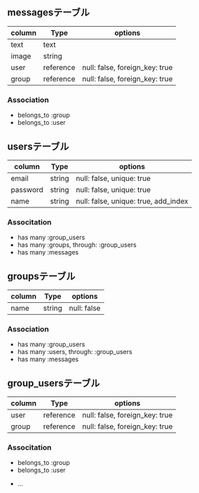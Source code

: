 ## messagesテーブル
|column|Type|options|
|-------|----|-------|
|text|text|
|image|string|
|user|reference|null: false, foreign_key: true|
|group|reference|null: false, foreign_key: true|

### Association
- belongs_to :group
- belongs_to :user

## usersテーブル
|column|Type|options|
|-------|----|-------|
|email|string|null: false, unique: true|
|password|string|null: false, unique: true|
|name|string|null: false, unique: true, add_index|

### Associtation
- has many :group_users
- has many :groups, through: :group_users
- has many :messages

## groupsテーブル
|column|Type|options|
|-------|----|-------|
|name|string|null: false|

### Association
- has many :group_users
- has many :users, through: :group_users
- has many :messages

## group_usersテーブル
|column|Type|options|
|-------|----|-------|
|user|reference|null: false, foreign_key: true|
|group|reference|null: false, foreign_key: true|

### Associtation
- belongs_to :group
- belongs_to :user

* ...
